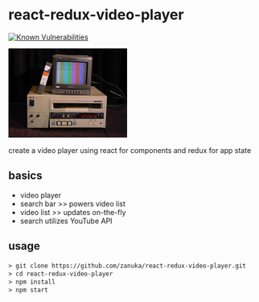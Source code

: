 # react-redux-video-player
[![Known Vulnerabilities](https://snyk.io/test/github/zanuka/react-redux-video-player/badge.svg?targetFile=package.json)](https://snyk.io/test/github/zanuka/react-redux-video-player?targetFile=package.json)

![](./img/playa.jpg)

create a video player using react for components and redux for app state

## basics
- video player
- search bar >> powers video list
- video list >> updates on-the-fly
- search utilizes YouTube API

## usage
```
> git clone https://github.com/zanuka/react-redux-video-player.git
> cd react-redux-video-player
> npm install
> npm start
```

